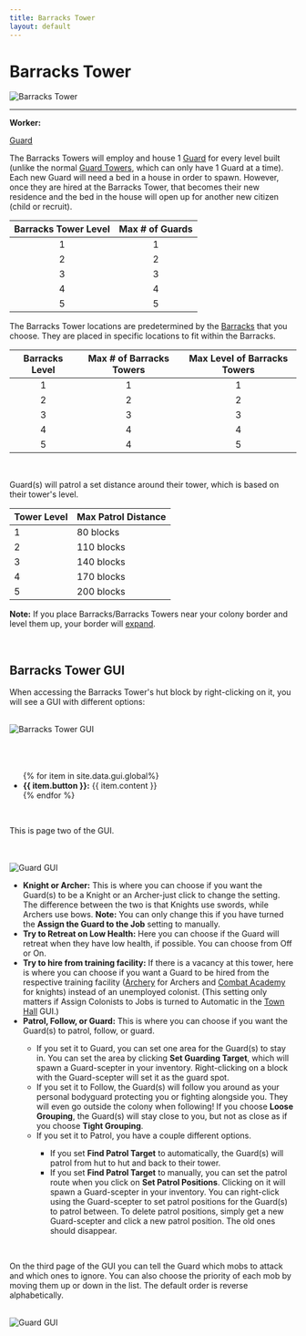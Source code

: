 ```yaml
---
title: Barracks Tower
layout: default
---
```

# Barracks Tower

<div class="infobox box text-center">
    <img src="../../assets/images/buildings/barrackstower.png" alt="Barracks Tower" />
    <hr />
    <div class="row section-text text-left">
        <div class="col">
        <p><strong>Worker:</strong></p>
        </div>
        <div class="col">
        <p><a href="../workers/guard">Guard</a></p>
        </div>
    </div>
</div>

The Barracks Towers will employ and house 1 [Guard](../../source/workers/guard) for every level built (unlike the normal [Guard Towers](../../source/buildings/guardtower), which can only have 1 Guard at a time). Each new Guard will need a bed in a house in order to spawn. However, once they are hired at the Barracks Tower, that becomes their new residence and the bed in the house will open up for another new citizen (child or recruit).


| Barracks Tower Level | Max # of Guards |
| :----: | :----: |
| 1 | 1 |
| 2 | 2 |
| 3 | 3 |
| 4 | 4 |
| 5 | 5 |


The Barracks Tower locations are predetermined by the [Barracks](../../source/buildings/barracks) that you choose. They are placed in specific locations to fit within the Barracks. 


| Barracks Level | Max # of Barracks Towers | Max Level of Barracks Towers |
| :----: | :----: | :----: |
| 1 | 1 | 1 |
| 2 | 2 | 2 |
| 3 | 3 | 3 |
| 4 | 4 | 4 |
| 5 | 4 | 5 |

<br>

Guard(s) will patrol a set distance around their tower, which is based on their tower's level.

| Tower Level | Max Patrol Distance |
| ----------- | ------------------- |
| 1 | 80 blocks |
| 2 | 110 blocks |
| 3 | 140 blocks |
| 4 | 170 blocks |
| 5 | 200 blocks |

<strong>Note:</strong> If you place Barracks/Barracks Towers near your colony border and level them up, your border will [expand](../../source/systems/border).

<br>

## Barracks Tower GUI

When accessing the Barracks Tower's hut block by right-clicking on it, you will see a GUI with different options:

  <br>
  <div class="row">
    <div class="col-sm-12 col-md">
      <img src="../../assets/images/gui/barrackstowergui1.png" class="img-fluid mx-auto" alt="Barracks Tower GUI">
    </div>
    <div class="col-sm-12 col-md"><br><br>
      <br>
      <ul>
        {% for item in site.data.gui.global%}
          <li><strong>{{ item.button }}:</strong> {{ item.content }}</li>
        {% endfor %}
      </ul>  
    </div>
  </div>
  <br>

  This is page two of the GUI.

  <br>

  <div class="row">
    <div class="col-sm-12 col-md">
      <br>
      <img src="../../assets/images/gui/barrackstowergui2.png" class="img-fluid mx-auto" alt="Guard GUI">
    </div>
    <div class="col-sm-12 col-md">
      <ul>
          <li><strong>Knight or Archer:</strong> This is where you can choose if you want the Guard(s) to be a Knight or an Archer-just click to change the setting. The difference between the two is that Knights use swords, while Archers use bows. <b>Note:</b> You can only change this if you have turned the <strong>Assign the Guard to the Job</strong> setting to manually.</li>
          <li><strong>Try to Retreat on Low Health:</strong> Here you can choose if the Guard will retreat when they have low health, if possible. You can choose from Off or On.</li>
          <li><strong>Try to hire from training facility:</strong> If there is a vacancy at this tower, here is where you can choose if you want a Guard to be hired from the respective training facility (<a href="../../source/buildings/archery">Archery</a> for Archers and <a href="../../source/buildings/combatacademy"> Combat Academy</a> for knights) instead of an unemployed colonist. (This setting only matters if Assign Colonists to Jobs is turned to Automatic in the <a href="../../source/buildings/townhall"> Town Hall</a> GUI.)</li>
          <li><strong>Patrol, Follow, or Guard:</strong> This is where you can choose if you want the Guard(s) to patrol, follow, or guard.</li>      
          <ul>
          <li>If you set it to Guard, you can set one area for the Guard(s) to stay in. You can set the area by clicking <b>Set Guarding Target</b>, which will spawn a Guard-scepter in your inventory. Right-clicking on a block with the Guard-scepter will set it as the guard spot. </li>
          <li>If you set it to Follow, the Guard(s) will follow you around as your personal bodyguard protecting you or fighting alongside you. They will even go outside the colony when following! If you choose <b>Loose Grouping</b>, the Guard(s) will stay close to you, but not as close as if you choose <b>Tight Grouping</b>.</li>
          <li>If you set it to Patrol, you have a couple different options. </li>
          <ul>
              <li>If you set <strong>Find Patrol Target</strong> to automatically, the Guard(s) will patrol from hut to hut and back to their tower.</li>
              <li>If you set <strong>Find Patrol Target</strong> to manually, you can set the patrol route when you click on <b>Set Patrol Positions</b>. Clicking on it will spawn a Guard-scepter in your inventory. You can right-click using the Guard-scepter to set patrol positions for the Guard(s) to patrol between. To delete patrol positions, simply get a new Guard-scepter and click a new patrol position. The old ones should disappear.</li>
        </ul>
      </ul>
    </ul>
  </div>
</div>
  <br>

  On the third page of the GUI you can tell the Guard which mobs to attack and which ones to ignore. You can also choose the priority of each mob by moving them up or down in the list. The default order is reverse alphabetically.
  <div class="row">
    <div class="col-sm-12 col-md">
      <br>
      <img src="../../assets/images/gui/barrackstowergui3.png" class="img-fluid mx-auto" alt="Guard GUI">
    </div>
    <div class="col-sm-12 col-md">
  </div>
</div>
